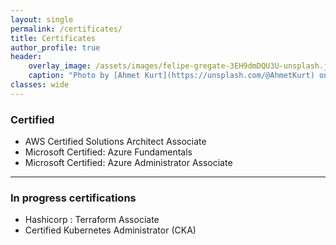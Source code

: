 ```yaml
---
layout: single
permalink: /certificates/
title: Certificates
author_profile: true
header:
    overlay_image: /assets/images/felipe-gregate-3EH9dmDQU3U-unsplash.jpg
    caption: "Photo by [Ahmet Kurt](https://unsplash.com/@AhmetKurt) on [Unsplash](https://unsplash.com)"
classes: wide
---
```


### Certified  
- AWS Certified Solutions Architect Associate
- Microsoft Certified: Azure Fundamentals
- Microsoft Certified: Azure Administrator Associate


----------------------------------------

### In progress certifications
- Hashicorp : Terraform Associate 
- Certified Kubernetes Administrator (CKA)





